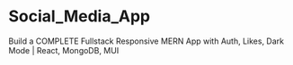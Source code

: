 # Social_Media_App
Build a COMPLETE Fullstack Responsive MERN App with Auth, Likes, Dark Mode | React, MongoDB, MUI
